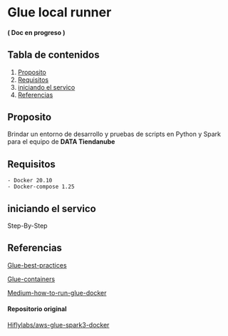 
# Glue local runner
#### ( Doc en progreso )
## Tabla de contenidos

1. [Proposito](#proposito)
2. [Requisitos](#requisitos)
3. [iniciando el servico](#iniciando-el-servico)
3. [Referencias](#referencias)

## Proposito

Brindar un entorno de desarrollo y pruebas de scripts en Python y Spark para el equipo de **DATA Tiendanube**

## Requisitos
    - Docker 20.10
    - Docker-compose 1.25

## iniciando el servico
Step-By-Step

## Referencias
[Glue-best-practices](https://docs.aws.amazon.com/prescriptive-guidance/latest/serverless-etl-aws-glue/best-practices.html)

[Glue-containers](https://aws.amazon.com/es/blogs/big-data/developing-aws-glue-etl-jobs-locally-using-a-container/)

[Medium-how-to-run-glue-docker](https://zsombor-flds.medium.com/how-to-run-spark-3-glue-jobs-locally-with-docker-12cdbdf1b6bb)

#### Repositorio original
[Hiflylabs/aws-glue-spark3-docker](https://github.com/Hiflylabs/aws-glue-spark3-docker)
